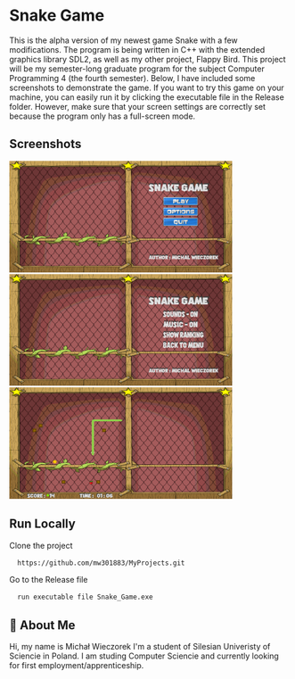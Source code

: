 
# Snake Game

 This is the alpha version of my newest game Snake with a few modifications. The program is being written in C++ with the extended graphics library SDL2, as well as my other project, Flappy Bird. This project will be my semester-long graduate program for the subject Computer Programming 4 (the fourth semester). Below, I have included some screenshots to demonstrate the game. If you want to try this game on your machine, you can easily run it by clicking the executable file in the Release folder. However, make sure that your screen settings are correctly set because the program only has a full-screen mode.



## Screenshots

<img src="Images/Menu.png" width="400" height="200">&nbsp;&nbsp;&nbsp;&nbsp;&nbsp;&nbsp;&nbsp;&nbsp;&nbsp;&nbsp;&nbsp;&nbsp;&nbsp;&nbsp;&nbsp;&nbsp;&nbsp;&nbsp;&nbsp;&nbsp;&nbsp;&nbsp;<img src="Images/Submenu.png" width="400" height="200">
&nbsp;&nbsp;&nbsp;&nbsp;&nbsp;&nbsp;&nbsp;&nbsp;&nbsp;&nbsp;&nbsp;&nbsp;&nbsp;&nbsp;&nbsp;&nbsp;&nbsp;&nbsp;&nbsp;&nbsp;&nbsp;&nbsp;<img src="Images/Gameplay.png" width="400" height="200">

## Run Locally

Clone the project

```bash
  https://github.com/mw301883/MyProjects.git
```

Go to the Release file

```bash
  run executable file Snake_Game.exe
```


## 🚀 About Me
Hi, my name is Michał  Wieczorek I'm a student of Silesian Univeristy of Sciencie in Poland. I am studing Computer Sciencie and currently looking for first employment/apprenticeship.

